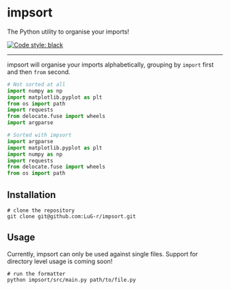 # impsort
The Python utility to organise your imports!

[![Code style: black](https://img.shields.io/badge/code%20style-black-000000.svg)](https://github.com/psf/black)

---
impsort will organise your imports alphabetically, grouping by  `import` first and then `from` second. 


```python
# Not sorted at all
import numpy as np
import matplotlib.pyplot as plt
from os import path
import requests
from delocate.fuse import wheels
import argparse
```

```python
# Sorted with impsort
import argparse
import matplotlib.pyplot as plt
import numpy as np
import requests
from delocate.fuse import wheels
from os import path
```




## Installation
```shell
# clone the repository
git clone git@github.com:LuG-r/impsort.git
```

## Usage
Currently, impsort can only be used against single files. Support for directory level usage is coming soon!
```shell
# run the formatter
python impsort/src/main.py path/to/file.py
```